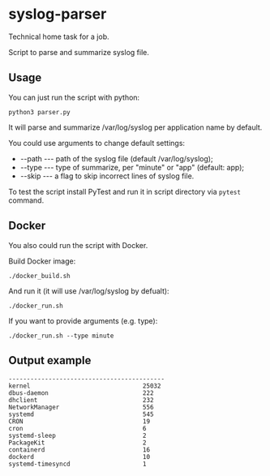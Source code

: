 # syslog-parser

Technical home task for a job.

Script to parse and summarize syslog file.


## Usage

You can just run the script with python:

```python3 parser.py```

It will parse and summarize /var/log/syslog per application name by default.

You could use arguments to change default settings:
* --path --- path of the syslog file (default /var/log/syslog);
* --type --- type of summarize, per "minute" or "app" (default: app);
* --skip --- a flag to skip incorrect lines of syslog file.

To test the script install PyTest and run it in script directory via ```pytest``` command.


## Docker

You also could run the script with Docker.

Build Docker image:

```./docker_build.sh```

And run it (it will use /var/log/syslog by defualt):

```./docker_run.sh```

If you want to provide arguments (e.g. type):

```./docker_run.sh --type minute```

## Output example

```app                                  events
-------------------------------------------
kernel                               25032
dbus-daemon                          222
dhclient                             232
NetworkManager                       556
systemd                              545
CRON                                 19
cron                                 6
systemd-sleep                        2
PackageKit                           2
containerd                           16
dockerd                              10
systemd-timesyncd                    1
```
